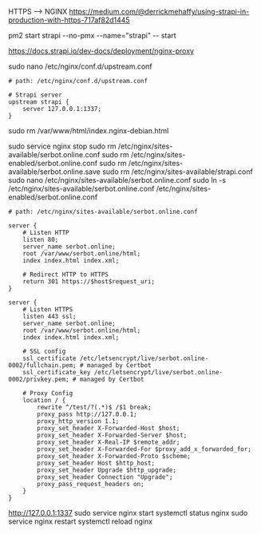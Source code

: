 
HTTPS --> NGINX
https://medium.com/@derrickmehaffy/using-strapi-in-production-with-https-717af82d1445

pm2 start strapi --no-pmx --name="strapi" -- start

https://docs.strapi.io/dev-docs/deployment/nginx-proxy

sudo nano /etc/nginx/conf.d/upstream.conf
```
# path: /etc/nginx/conf.d/upstream.conf

# Strapi server
upstream strapi {
    server 127.0.0.1:1337;
}
```
sudo rm /var/www/html/index.nginx-debian.html

sudo service nginx stop
sudo rm /etc/nginx/sites-available/serbot.online.conf
sudo rm /etc/nginx/sites-enabled/serbot.online.conf
sudo rm /etc/nginx/sites-available/serbot.online.save
sudo rm /etc/nginx/sites-available/strapi.conf
sudo nano /etc/nginx/sites-available/serbot.online.conf
sudo ln -s /etc/nginx/sites-available/serbot.online.conf /etc/nginx/sites-enabled/serbot.online.conf
```
# path: /etc/nginx/sites-available/serbot.online.conf

server {
    # Listen HTTP
    listen 80;
    server_name serbot.online;
    root /var/www/serbot.online/html;
    index index.html index.xml;
    
    # Redirect HTTP to HTTPS
    return 301 https://$host$request_uri;
}

server {
    # Listen HTTPS
    listen 443 ssl;
    server_name serbot.online;
    root /var/www/serbot.online/html;
    index index.html index.xml;

    # SSL config
    ssl_certificate /etc/letsencrypt/live/serbot.online-0002/fullchain.pem; # managed by Certbot
    ssl_certificate_key /etc/letsencrypt/live/serbot.online-0002/privkey.pem; # managed by Certbot

    # Proxy Config
    location / {
        rewrite ^/test/?(.*)$ /$1 break;
        proxy_pass http://127.0.0.1;
        proxy_http_version 1.1;
        proxy_set_header X-Forwarded-Host $host;
        proxy_set_header X-Forwarded-Server $host;
        proxy_set_header X-Real-IP $remote_addr;
        proxy_set_header X-Forwarded-For $proxy_add_x_forwarded_for;
        proxy_set_header X-Forwarded-Proto $scheme;
        proxy_set_header Host $http_host;
        proxy_set_header Upgrade $http_upgrade;
        proxy_set_header Connection "Upgrade";
        proxy_pass_request_headers on;
    }
}
```
http://127.0.0.1:1337
sudo service nginx start
systemctl status nginx
sudo service nginx restart
systemctl reload nginx

